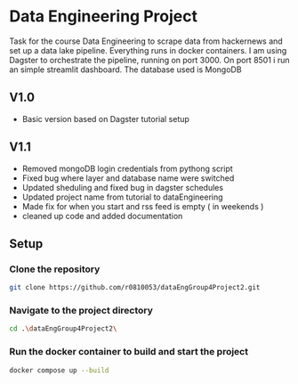 # Data Engineering Project

Task for the course Data Engineering to scrape data from hackernews and set up a data lake pipeline. Everything runs in docker containers. I am using Dagster to orchestrate the pipeline, running on port 3000. On port 8501 i run an simple streamlit dashboard. The database used is MongoDB

## V1.0

- Basic version based on Dagster tutorial setup

## V1.1

- Removed mongoDB login credentials from pythong script
- Fixed bug where layer and database name were switched
- Updated sheduling and fixed bug in dagster schedules
- Updated project name from tutorial to dataEngineering
- Made fix for when you start and rss feed is empty ( in weekends )
- cleaned up code and added documentation

## Setup

### Clone the repository

```bash
git clone https://github.com/r0810053/dataEngGroup4Project2.git
```

### Navigate to the project directory

```bash
cd .\dataEngGroup4Project2\
```

### Run the docker container to build and start the project

```bash
docker compose up --build
```
